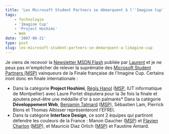 ```yaml
---
title: 'Les Microsoft Student Partners se démarquent à l''Imagine Cup'
tags:
    - Technologie
    - 'Imagine Cup'
    - 'Project Hoshimi'
    - Web
date: '2007-06-21'
type: post
slug: les-microsoft-student-partners-se-demarquent-a-limagine-cup
---
```


Je viens de recevoir la [Newsletter MSDN Flash](http://msdn.microsoft.com/en-us/aa570311.aspx) publiée par [Laurent](http://blogs.msdn.com/b/laurelle/) et je ne peux pas m'empêcher de relever la suprématie des [Microsoft Student Partners (MSP)](https://msdn.microsoft.com/en-us/microsoftstudentpartners.aspx) vainqueurs de la Finale française de l'Imagine Cup. Certains iront donc en finale internationale&nbsp;:

* Dans la catégorie **Project Hoshimi**, [Régis Hanol](http://blogs.developpeur.org/zogstrip/archive/2007/06/15/project-hoshimi-finaliste.aspx) ([MSP](https://msdn.microsoft.com/en-us/microsoftstudentpartners.aspx), IUT informatique de Montpellier) avec Laure Portet disputera pour la 3e fois la finale et ajoutera peut-être une médaille d'or à son palmarès\* Dans la catégorie **Développement Web**, [Benjamin Talmard](http://benjamin.talmard.com/) ([MSP](https://msdn.microsoft.com/en-us/microsoftstudentpartners.aspx)), Sébastien Lam, Pierrick Blons et Thomas Albisser représenteront l'EFREI.
* Dans la catégorie **Interface Design**, ce sont 2 équipes qui partiront défendre les couleurs de la France&nbsp;: Manon Gaucher ([MSP](https://msdn.microsoft.com/en-us/microsoftstudentpartners.aspx)) et [Flavien Charlon](http://blogs.codes-sources.com/raptorxp/archive/2007/06/15/imagine-cup-2007-c-est-parti-pour-la-finale.aspx) ([MSP](https://msdn.microsoft.com/en-us/microsoftstudentpartners.aspx)), et Mauricio Diaz Orlich ([MSP](https://msdn.microsoft.com/en-us/microsoftstudentpartners.aspx)) et Faustine Amiard.
